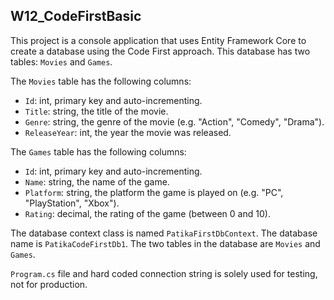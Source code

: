 ## W12_CodeFirstBasic

This project is a console application that uses Entity Framework Core to create a database using the Code First approach. This database has two tables: `Movies` and `Games`.

The `Movies` table has the following columns:

* `Id`: int, primary key and auto-incrementing.
* `Title`: string, the title of the movie.
* `Genre`: string, the genre of the movie (e.g. "Action", "Comedy", "Drama").
* `ReleaseYear`: int, the year the movie was released.

The `Games` table has the following columns:

* `Id`: int, primary key and auto-incrementing.
* `Name`: string, the name of the game.
* `Platform`: string, the platform the game is played on (e.g. "PC", "PlayStation", "Xbox").
* `Rating`: decimal, the rating of the game (between 0 and 10).

The database context class is named `PatikaFirstDbContext`. The database name is `PatikaCodeFirstDb1`. The two tables in the database are `Movies` and `Games`.

`Program.cs` file and hard coded connection string is solely used for testing, not for production.